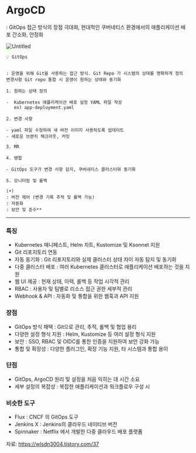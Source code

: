# ArgoCD





: GitOps 접근 방식의 장점 극대화, 현대적인 쿠버네티스 환경에서의 애플리케이션 배포 간소화, 안정화

![Untitled](ArgoCD%20c0e9d4654b5e4ae1b7a832ee69794a2f/Untitled.png)



```
💡 GitOps


: 운영을 위해 Git을 사용하는 접근 방식. Git Repo 가 시스템의 상태를 명확하게 정의
변경사항 Git repo 통합 시 운영이 원하는 상태와 동기화

1. 원하는 상태 정의

-  Kubernetes 애플리케이션 배포 설정 YAML 파일 작성
   ex) app-deployment.yaml

2. 변경 사항

- yaml 파일 수정하여 새 버전 이미지 사용하도록 업데이트
- 새로운 브랜치 체크아웃, 커밋

3. MR

4. 병합

- GitOps 도구가 변경 사항 감지, 쿠버네티스 클러스터와 동기화

5. 모니터링 및 롤백

(+) 
: 버전 제어 (변경 기록 추적 및 롤백 가능)
: 자동화
: 보안 및 준수**
```



****





### 특징

- Kubernetes 매니페스트, Helm 차트, Kustomize 및 Ksonnet 지원
- Git 리포지토리 연동
- 자동 동기화 : Git 리포지토리와 실제 클러스터 상태 차이 자동 탐지 및 동기화
- 다중 클러스터 배포 : 여러 Kubernetes 클러스터로 애플리케이션 배포하는 것을 지원
- 웹 UI 제공 : 현재 상태, 이력, 롤백 등 작업 시각적 관리
- RBAC : 사용자 및 팀별로 리소스 접근 권한 세부적 관리
- Webhook & API : 자동화 및 통합을 위한 웹훅과 API 지원





### 장점

- GitOps 방식 채택 : Git으로 관리, 추적, 롤백 및 협업 용리
- 다양한 설정 형식 지원 : Helm, Kustomize 등 여러 설정 형식 지원
- 보안 : SSO, RBAC 및 OIDC를 통한 인증을 지원하여 보안 강화 가능
- 통합 및 확장성 : 다양한 플러그인, 확장 기능 지원, 타 시스템과 통합 용이





### 단점

- GitOps, ArgoCD 원리 및 설정을 처음 익히는 데 시간 소요
- 세부 설정의 복잡성 : 복잡한 애플리케이션과 워크플로우 구성 시





### 비슷한 도구

- Flux : CNCF 의 GitOps 도구
- Jenkins X : Jenkins의 클라우드 네이티브 버전
- Spinnaker : Netflix 에서 개발한 다중 클라우드 배포 플랫폼







자료: https://wlsdn3004.tistory.com/37